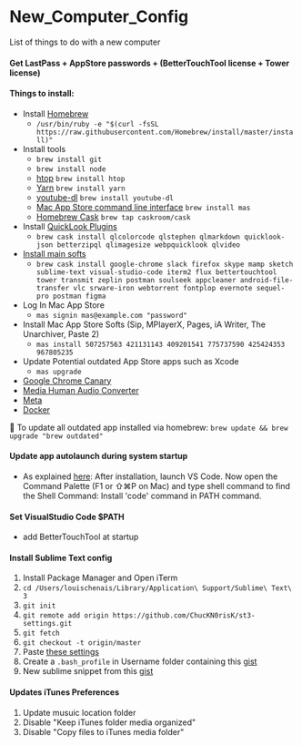 # New_Computer_Config
List of things to do with a new computer

#### Get LastPass + AppStore passwords + (BetterTouchTool license + Tower license)

#### Things to install:
- Install [Homebrew](http://brew.sh/)
	- `/usr/bin/ruby -e "$(curl -fsSL https://raw.githubusercontent.com/Homebrew/install/master/install)"`
- Install tools
	- `brew install git`
	- `brew install node`
	- [htop](https://hisham.hm/htop/) `brew install htop`
	- [Yarn](https://yarnpkg.com/en/) `brew install yarn`
	- [youtube-dl](https://rg3.github.io/youtube-dl/) `brew install youtube-dl`
	- [Mac App Store command line interface](https://github.com/mas-cli/mas) `brew install mas`
	- [Homebrew Cask](https://caskroom.github.io/) `brew tap caskroom/cask`
- Install [QuickLook Plugins](https://github.com/sindresorhus/quick-look-plugins)
	- `brew cask install qlcolorcode qlstephen qlmarkdown quicklook-json betterzipql qlimagesize webpquicklook qlvideo`
- [Install main softs](https://caskroom.github.io/search)
	- `brew cask install google-chrome slack firefox skype mamp sketch sublime-text visual-studio-code iterm2 flux bettertouchtool tower transmit zeplin postman soulseek appcleaner android-file-transfer vlc srware-iron webtorrent fontplop evernote sequel-pro postman figma`
- Log In Mac App Store
	- `mas signin mas@example.com "password"`
- Install Mac App Store Softs (Sip, MPlayerX, Pages, iA Writer, The Unarchiver, Paste 2)
	- `mas install 507257563 421131143 409201541 775737590 425424353 967805235`
- Update Potential outdated App Store apps such as Xcode
	- `mas upgrade`
- [Google Chrome Canary](https://www.google.fr/chrome/browser/canary.html)
- [Media Human Audio Converter](http://www.mediahuman.com/download/MHAudioConverter.dmg)
- [Meta](https://www.nightbirdsevolve.com/meta/updates/latest/)
- [Docker](https://store.docker.com/editions/community/docker-ce-desktop-mac)

📝 To update all outdated app installed via homebrew: `brew update && brew upgrade "brew outdated"`

#### Update app autolaunch during system startup
- As explained [here](https://stackoverflow.com/a/29971430/3906770):
After installation, launch VS Code. Now open the Command Palette (F1 or ⇧⌘P on Mac) and type shell command to find the Shell Command: Install 'code' command in PATH command.

#### Set VisualStudio Code $PATH
- add BetterTouchTool at startup

#### Install Sublime Text config
1) Install Package Manager and Open iTerm  
2) `cd /Users/louischenais/Library/Application\ Support/Sublime\ Text\ 3`  
3) `git init`  
4) `git remote add origin https://github.com/ChucKN0risK/st3-settings.git`  
5) `git fetch`  
6) `git checkout -t origin/master`  
7) Paste [these settings](https://gist.github.com/ChucKN0risK/1271219c30777d6f31d1)  
8) Create a `.bash_profile` in Username folder containing this [gist](https://gist.github.com/ChucKN0risK/f3052d944b074ff157b912fd197045c1)  
9) New sublime snippet from this [gist](https://gist.github.com/ChucKN0risK/777f52bc96b90087ab5998235be4d22c)

#### Updates iTunes Preferences
1) Update musuic location folder
2) Disable "Keep iTunes folder media organized"
3) Disable "Copy files to iTunes media folder"
